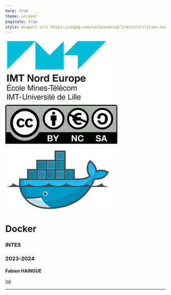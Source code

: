 ```yaml
---
marp: true
theme: uncover
paginate: true
style: @import url('https://unpkg.com/tailwindcss@^2/dist/utilities.min.css');
---
```

<div class="grid grid-cols-3 gap-4">
  <div>

  ![bg left:20% vertical 80%](../resources/images/IMT-logo.png)
  ![bg left:20% 50%](../resources/images/cc.svg)
  </div>
  
  <div>

  ![](../resources/images/docker-logo.png)

  # Docker
  ### INTES
  ### 2023-2024
  </div>
  
  <div>

  #### Fabien HAINGUE

  <div class="relative h-32 w-32">
    <div class="absolute inset-x-0 bottom-0 h-16">08</div>
  </div>
  </div>
</div>

---

